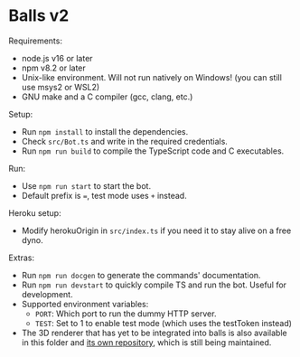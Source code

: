 # Balls v2
Requirements:
- node.js v16 or later
- npm v8.2 or later
- Unix-like environment. Will not run natively on Windows! (you can still use msys2 or WSL2)
- GNU make and a C compiler (gcc, clang, etc.)

Setup:
- Run `npm install` to install the dependencies.
- Check `src/Bot.ts` and write in the required credentials.
- Run `npm run build` to compile the TypeScript code and C executables.

Run:
- Use `npm run start` to start the bot.
- Default prefix is `=`, test mode uses `+` instead.

Heroku setup:
- Modify herokuOrigin in `src/index.ts` if you need it to stay alive on a free dyno.

Extras:
- Run `npm run docgen` to generate the commands' documentation.
- Run `npm run devstart` to quickly compile TS and run the bot. Useful for development.
- Supported environment variables:
    - `PORT`: Which port to run the dummy HTTP server.
    - `TEST`: Set to 1 to enable test mode (which uses the testToken instead)
- The 3D renderer that has yet to be integrated into balls is also available in this folder and [its own repository](https://github.com/LeadRDRK/LESSR), which is still being maintained.